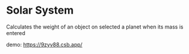 # Solar System

Calculates the weight of an object on selected a planet when its mass is entered

demo: https://9zyv88.csb.app/
